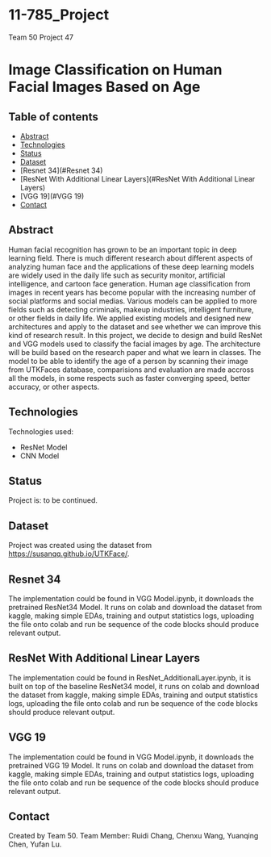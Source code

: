 # 11-785_Project
Team 50 Project 47
# Image Classification on Human Facial Images Based on Age


## Table of contents
* [Abstract](#abstract)
* [Technologies](#technologies)
* [Status](#status)
* [Dataset](#dataset)
* [Resnet 34](#Resnet 34)
* [ResNet With Additional Linear Layers](#ResNet With Additional Linear Layers)
* [VGG 19](#VGG 19)
* [Contact](#contact)


## Abstract
Human facial recognition has grown to be an important topic in deep learning field.
There is much different research about different aspects of analyzing human face
and the applications of these deep learning models are widely used in the daily life
such as security monitor, artificial intelligence, and cartoon face generation.
Human age classification from images in recent years has become popular
with the increasing number of social platforms and social medias. Various models
can be applied to more fields such as detecting criminals, makeup industries,
intelligent furniture, or other fields in daily life. We applied existing models
and designed new architectures and apply to the dataset and see whether we can
improve this kind of research result.
In this project, we decide to design and build ResNet and VGG models
used to classify the facial images by age. The architecture will be build based
on the research paper and what we learn in classes. The model to be able to
identify the age of a person by scanning their image from UTKFaces database,
comparisions and evaluation are made accross all the models, in some respects
such as faster converging speed, better accuracy, or other aspects.

## Technologies
Technologies used:
* ResNet Model
* CNN Model

## Status
Project is: to be continued.

## Dataset
Project was created using the dataset from https://susanqq.github.io/UTKFace/.

## Resnet 34
The implementation could be found in VGG Model.ipynb, it downloads the pretrained ResNet34 Model. It runs on colab and download the dataset from kaggle, making simple EDAs, training and output statistics logs, uploading the file onto colab and run be sequence of the code blocks should produce relevant output. 

## ResNet With Additional Linear Layers
The implementation could be found in ResNet_AdditionalLayer.ipynb, it is built on top of the baseline ResNet34 model, it runs on colab and download the dataset from kaggle, making simple EDAs, training and output statistics logs, uploading the file onto colab and run be sequence of the code blocks should produce relevant output.

## VGG 19
The implementation could be found in VGG Model.ipynb, it downloads the pretrained VGG 19 Model. It runs on colab and download the dataset from kaggle, making simple EDAs, training and output statistics logs, uploading the file onto colab and run be sequence of the code blocks should produce relevant output. 

## Contact
Created by Team 50.
Team Member:
Ruidi Chang, Chenxu Wang, Yuanqing Chen, Yufan Lu.
